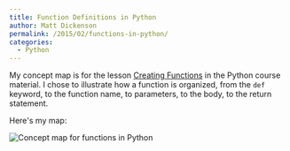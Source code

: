 ```yaml
---
title: Function Definitions in Python
author: Matt Dickenson
permalink: /2015/02/functions-in-python/
categories:
  - Python
---
```

My concept map is for the lesson [Creating Functions](http://swcarpentry.github.io/python-novice-inflammation/04-func.html) in the Python course material. I chose to illustrate how a function is organized, from the `def` keyword, to the function name, to parameters, to the body, to the return statement.

Here's my map:

![Concept map for functions in Python](http://imgur.com/E1eI1Zn)
